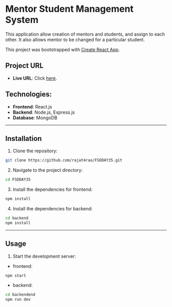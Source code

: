 # Mentor Student Management System

This application allow creation of mentors and students, and assign to each other. It also allows mentor to be changed for a particular student.

This project was bootstrapped with [Create React App](https://github.com/facebook/create-react-app).

## Project URL

- **Live URL**: Click [here](https://fsdday35.onrender.com/).
  
## Technologies:

- **Frontend**: React.js
- **Backend**: Node.js, Express.js
- **Database**: MongoDB

---

## Installation

1. Clone the repository:

```bash
git clone https://github.com/rajat4rao/FSDDAY35.git
```

2. Navigate to the project directory:

```bash
cd FSDDAY35
```

3. Install the dependencies for frontend:

```bash
npm install
```

4. Install the dependencies for backend:

```bash
cd backend
npm install
```

---

## Usage

1. Start the development server:

- frontend:

```bash
npm start
```

- backend:

```bash
cd backendend
npm run dev



